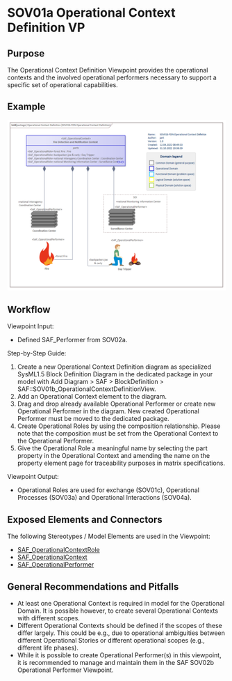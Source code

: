 # SOV01a Operational Context Definition VP

## Purpose
The Operational Context Definition Viewpoint provides the operational contexts and the involved operational performers necessary to support a specific set of operational capabilities.

## Example
![SOV01b](../pics/SOV01b-example.png)

## Workflow
Viewpoint Input:
* Defined SAF_Performer from SOV02a.

Step-by-Step Guide:
1.	Create a new Operational Context Definition diagram as specialized SysML1.5 Block Definition Diagram in the dedicated package in your model with Add Diagram > SAF > BlockDefinition > SAF::SOV01b_OperationalContextDefinitionView.
2.	Add an Operational Context element to the diagram.
3.	Drag and drop already available Operational Performer or create new Operational Performer in the diagram. New created Operational Performer must be moved to the dedicated package.
4.	Create Operational Roles by using the composition relationship. Please note that the composition must be set from the Operational Context to the Operational Performer.
5.	Give the Operational Role a meaningful name by selecting the part property in the Operational Context and amending the name on the property element page for traceability purposes in matrix specifications.

Viewpoint Output:
* Operational Roles are used for exchange (SOV01c), Operational Processes (SOV03a) and Operational Interactions (SOV04a).

## Exposed Elements and Connectors
The following Stereotypes / Model Elements are used in the Viewpoint:
* [SAF_OperationalContextRole](https://github.com/GfSE/SAF-Specification/blob/TdSE2023/stereotypes.md#SAF_OperationalContextRole)
* [SAF_OperationalContext](https://github.com/GfSE/SAF-Specification/blob/TdSE2023/stereotypes.md#SAF_OperationalContext)
* [SAF_OperationalPerformer](https://github.com/GfSE/SAF-Specification/blob/TdSE2023/stereotypes.md#SAF_OperationalPerformer)

## General Recommendations and Pitfalls
* At least one Operational Context is required in model for the Operational Domain. It is possible however, to create several Operational Contexts with different scopes.
* Different Operational Contexts should be defined if the scopes of these differ largely. This could be e.g., due to operational ambiguities between different Operational Stories or different operational scopes (e.g., different life phases).
* While it is possible to create Operational Performer(s) in this viewpoint, it is recommended to manage and maintain them in the SAF SOV02b Operational Performer Viewpoint.
